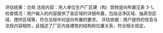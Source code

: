 评估结果：合规
法规内容：用人单位生产厂区建（构）筑物竖向布置见表 3-1。
检查情况：用户输入的内容提供了各区域的详细布置，包括洁净区域、抽真空区域、搅拌区域等，符合法规中对竖向布置的要求。
评估依据：用户提供的信息与法规内容相符，且描述了厂区内各建筑的结构和位置关系，符合相关规定。